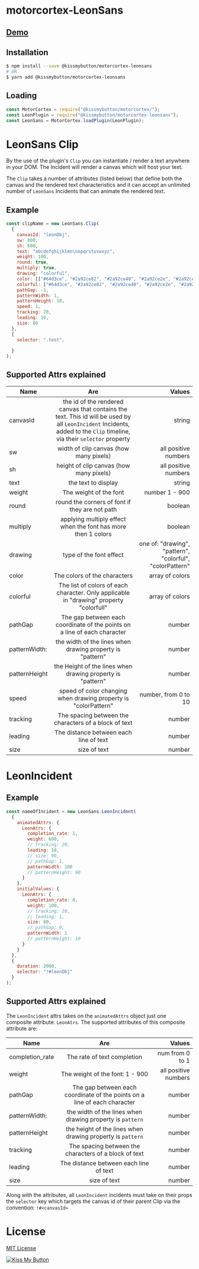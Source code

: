 
# motorcortex-LeonSans

## [Demo](https://kissmybutton.github.io/motorcortex-leonsans/demo/)


## Installation

```bash
$ npm install --save @kissmybutton/motorcortex-leonsans
# OR
$ yarn add @kissmybutton/motorcortex-leonsans
```

## Loading

```javascript
const MotorCortex = require("@kissmybutton/motorcortex/");
const LeonPlugin = require("@kissmybutton/motorcortex-leonsans");
const LeonSans = MotorCortex.loadPlugin(LeonPlugin);
```

# LeonSans Clip
By the use of the plugin's `Clip` you can instantiate / render a text anywhere in your DOM. The Incident will render a canvas which will host your text. 

The `Clip` takes a number of attributes (listed below) that define both the canvas and the rendered text characteristics and it can accept an unlimited number of `LeonSans` Incidents that can animate the rendered text.

## Example

```javascript
const clipName = new LeonSans.Clip(
  {
    canvasId: "leonObj",
    sw: 800,
    sh: 600,
    text: "abcdefghijklmn\nopqrstuvwxyz",
    weight: 100,
    round: true,
    multiply: true,
    drawing: "colorful",
    color: [["#64d3ce", "#2a92ce82", "#2a92ce40", "#2a92ce2e", "#2a92ce00"]],
    colorful: ["#64d3ce", "#2a92ce82", "#2a92ce40", "#2a92ce2e", "#2a92ce00"],
    pathGap: -1,
    patternWidth: 1,
    patternHeight: 10,
    speed: 1,
    tracking: 20,
    leading: 10,
    size: 80
  },
  {
    selector: ".test",
   
  }
);
```

## Supported Attrs explained

| Name        | Are           | Values  |
| ------------- |:-------------:| -----:|
| canvasId  | the id of the rendered canvas that contains the text. This id will be used by all `LeonIncident` Incidents, added to the `Clip` timeline, via their `selector` property | string | 
| sw      | width of clip canvas (how many pixels) | all positive numbers |
| sh      | height of clip canvas (how many pixels) | all positive numbers |
| text |  the text to display |  string  |
| weight |  The weight of the font | number 1 - 900   |
| round |  round the corners of font if they are not path | boolean |
| multiply |  applying multiply effect when the font has more then 1 colors |  boolean  |
| drawing |  type of the font effect |  one of: "drawing", "pattern", "colorful", "colorPattern"  |
| color |  The colors of the characters  |  array of colors   |
| colorful |  The list of colors of each character. Only applicable in "drawing" property "colorfull"   |  array of colors   |
| pathGap |  The gap between each coordinate of the points on a line of each character |  number |
| patternWidth: |  the width of the lines when drawing property is "pattern"  |  number    |
| patternHeight |  the Height of the lines when drawing property is "pattern"   |  number  |
| speed |  speed of color changing  when drawing property is "colorPattern"  |  number, from 0 to 10   |
| tracking |  The spacing between the characters of a block of text   |  number    |
| leading |  The distance between each line of text  |  number    |
| size |  size of text   |  number |





# LeonIncident

## Example

```javascript
const nameOfIncident = new LeonSans.LeonIncident(
  {
    animatedAttrs: {
      LeonAtrs: {
        completion_rate: 1,
        weight: 600,
        // tracking: 20,
        leading: 10,
        // size: 90,
        // pathGap: 1,
        patternWidth: 100
        // patternHeight: 90
      }
    },
    initialValues: {
      LeonAtrs: {
        completion_rate: 0,
        weight: 100,
        // tracking: 10,
        // leading: 1,
        size: 80,
        // pathGap: 0,
        patternWidth: 1
        // patternHeight: 10
      }
    }
  },
  {
    duration: 2000,
    selector: "!#leonObj"
  }
);
```

## Supported Attrs explained
The `LeonIncident` attrs takes on the `animatedAttrs` object just one composite attribute: `LeonAtrs`. The supported attributes of this composite attribute are:

| Name        | Are           | Values  |
| ------------- |:-------------:| -----:|
| completion_rate |  The rate of text completion |  num from 0 to 1  |
| weight |  The weight of the font: 1 - 900 |  all positive numbers  |
| pathGap |  The gap between each coordinate of the points on a line of each character |  number |
| patternWidth: |  the width of the lines when drawing property is `pattern`  |  number    |
| patternHeight |  the height of the lines when drawing property is `pattern`   |  number  |
| tracking |  The spacing between the characters of a block of text   |  number    |
| leading |  The distance between each line of text  |  number    |
| size |  size of text   |  number |

Along with the attributes, all `LeonIncident` incidents must take on their props the `selector` key which targets the canvas id of their parent Clip via the convention: `!#<canvasId>`

# License
[MIT License](https://opensource.org/licenses/MIT)


  
  
[![Kiss My Button](https://presskit.kissmybutton.gr/logos/kissmybutton-logo-small.png)](https://kissmybutton.gr)







